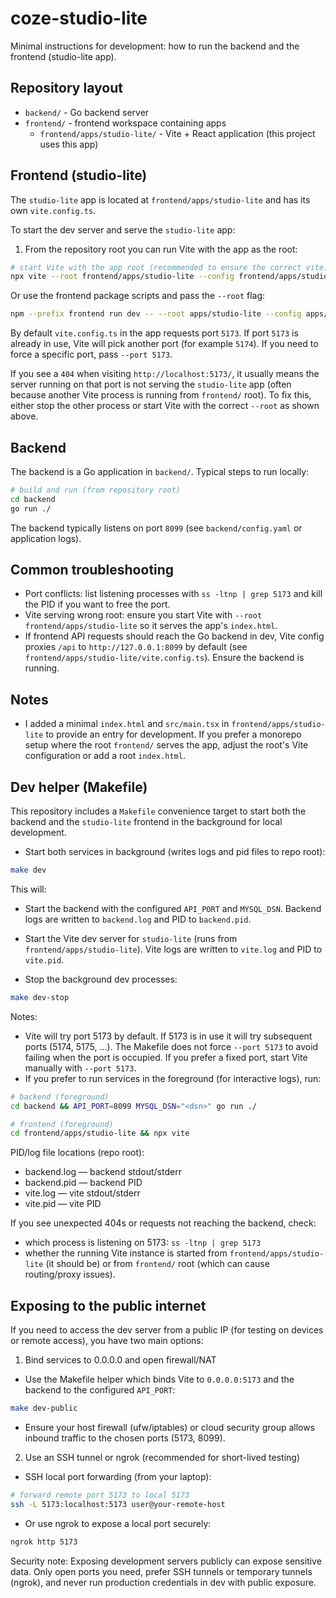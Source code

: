 # coze-studio-lite

Minimal instructions for development: how to run the backend and the frontend (studio-lite app).

## Repository layout

- `backend/` - Go backend server
- `frontend/` - frontend workspace containing apps
	- `frontend/apps/studio-lite/` - Vite + React application (this project uses this app)

## Frontend (studio-lite)

The `studio-lite` app is located at `frontend/apps/studio-lite` and has its own `vite.config.ts`.

To start the dev server and serve the `studio-lite` app:

1. From the repository root you can run Vite with the app as the root:

```bash
# start Vite with the app root (recommended to ensure the correct vite.config is used)
npx vite --root frontend/apps/studio-lite --config frontend/apps/studio-lite/vite.config.ts
```

Or use the frontend package scripts and pass the `--root` flag:

```bash
npm --prefix frontend run dev -- --root apps/studio-lite --config apps/studio-lite/vite.config.ts
```

By default `vite.config.ts` in the app requests port `5173`. If port `5173` is already in use, Vite will pick another port (for example `5174`). If you need to force a specific port, pass `--port 5173`.

If you see a `404` when visiting `http://localhost:5173/`, it usually means the server running on that port is not serving the `studio-lite` app (often because another Vite process is running from `frontend/` root). To fix this, either stop the other process or start Vite with the correct `--root` as shown above.

## Backend

The backend is a Go application in `backend/`. Typical steps to run locally:

```bash
# build and run (from repository root)
cd backend
go run ./
```

The backend typically listens on port `8099` (see `backend/config.yaml` or application logs).

## Common troubleshooting

- Port conflicts: list listening processes with `ss -ltnp | grep 5173` and kill the PID if you want to free the port.
- Vite serving wrong root: ensure you start Vite with `--root frontend/apps/studio-lite` so it serves the app's `index.html`.
- If frontend API requests should reach the Go backend in dev, Vite config proxies `/api` to `http://127.0.0.1:8099` by default (see `frontend/apps/studio-lite/vite.config.ts`). Ensure the backend is running.

## Notes

- I added a minimal `index.html` and `src/main.tsx` in `frontend/apps/studio-lite` to provide an entry for development. If you prefer a monorepo setup where the root `frontend/` serves the app, adjust the root's Vite configuration or add a root `index.html`.

## Dev helper (Makefile)

This repository includes a `Makefile` convenience target to start both the backend and the `studio-lite` frontend in the background for local development.

- Start both services in background (writes logs and pid files to repo root):

```bash
make dev
```

This will:
- Start the backend with the configured `API_PORT` and `MYSQL_DSN`. Backend logs are written to `backend.log` and PID to `backend.pid`.
- Start the Vite dev server for `studio-lite` (runs from `frontend/apps/studio-lite`). Vite logs are written to `vite.log` and PID to `vite.pid`.

- Stop the background dev processes:

```bash
make dev-stop
```

Notes:
- Vite will try port 5173 by default. If 5173 is in use it will try subsequent ports (5174, 5175, ...). The Makefile does not force `--port 5173` to avoid failing when the port is occupied. If you prefer a fixed port, start Vite manually with `--port 5173`.
- If you prefer to run services in the foreground (for interactive logs), run:

```bash
# backend (foreground)
cd backend && API_PORT=8099 MYSQL_DSN="<dsn>" go run ./

# frontend (foreground)
cd frontend/apps/studio-lite && npx vite
```

PID/log file locations (repo root):
- backend.log — backend stdout/stderr
- backend.pid — backend PID
- vite.log — vite stdout/stderr
- vite.pid — vite PID

If you see unexpected 404s or requests not reaching the backend, check:
- which process is listening on 5173: `ss -ltnp | grep 5173`
- whether the running Vite instance is started from `frontend/apps/studio-lite` (it should be) or from `frontend/` root (which can cause routing/proxy issues).

## Exposing to the public internet

If you need to access the dev server from a public IP (for testing on devices or remote access), you have two main options:

1) Bind services to 0.0.0.0 and open firewall/NAT

- Use the Makefile helper which binds Vite to `0.0.0.0:5173` and the backend to the configured `API_PORT`:

```bash
make dev-public
```

- Ensure your host firewall (ufw/iptables) or cloud security group allows inbound traffic to the chosen ports (5173, 8099).

2) Use an SSH tunnel or ngrok (recommended for short-lived testing)

- SSH local port forwarding (from your laptop):

```bash
# forward remote port 5173 to local 5173
ssh -L 5173:localhost:5173 user@your-remote-host
```

- Or use ngrok to expose a local port securely:

```bash
ngrok http 5173
```

Security note: Exposing development servers publicly can expose sensitive data. Only open ports you need, prefer SSH tunnels or temporary tunnels (ngrok), and never run production credentials in dev with public exposure.
